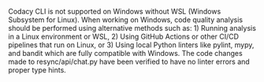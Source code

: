 Codacy CLI is not supported on Windows without WSL (Windows Subsystem for Linux). When working on Windows, code quality analysis should be performed using alternative methods such as: 1) Running analysis in a Linux environment or WSL, 2) Using GitHub Actions or other CI/CD pipelines that run on Linux, or 3) Using local Python linters like pylint, mypy, and bandit which are fully compatible with Windows. The code changes made to resync/api/chat.py have been verified to have no linter errors and proper type hints.
